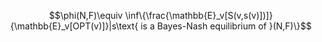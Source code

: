 $$\phi(N,F)\equiv \inf\{\frac{\mathbb{E}_v[S(v,s(v)])]}{\mathbb{E}_v[OPT(v)]}|s\text{ is a Bayes-Nash equilibrium of }(N,F)\}$$

